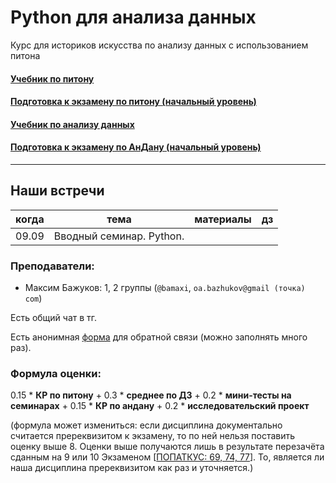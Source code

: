 # Python для анализа данных

Курс для историков искусства по анализу данных с использованием питона

#### [Учебник по питону](https://edu.hse.ru/course/view.php?id=133389)
#### [Подготовка к экзамену по питону (начальный уровень)](https://edu.hse.ru/course/view.php?id=134286)

#### [Учебник по анализу данных](https://edu.hse.ru/course/view.php?id=136231)
#### [Подготовка к экзамену по АнДану (начальный уровень)](https://edu.hse.ru/course/view.php?id=133864)
------------
## Наши встречи

|когда|тема|материалы|дз|
|---|---|---|---|
| 09.09 | Вводный семинар. Python. | | |



### Преподаватели:

- Максим Бажуков: 1, 2 группы (`@bamaxi`, `oa.bazhukov@gmail (точка) com`)

Есть общий чат в тг.

Есть анонимная [форма](https://forms.gle/SEXjvyUJQnmEE2Dg6) для обратной связи (можно заполнять много раз).

### Формула оценки:
0.15 * **КР по питону** + 0.3 * **среднее по ДЗ** + 0.2 * **мини-тесты на семинарах** + 0.15 * **КР по андану** + 0.2 * **исследовательский проект**

(формула может измениться: если дисциплина документально считается пререквизитом к экзамену, то по ней нельзя поставить оценку выше 8. Оценки выше получаются лишь в результате перезачёта сданным на 9 или 10 Экзаменом [[ПОПАТКУС: 69, 74, 77](https://www.hse.ru/docs/551872110.html)]. То, является ли наша дисциплина пререквизитом как раз и уточняется.)

